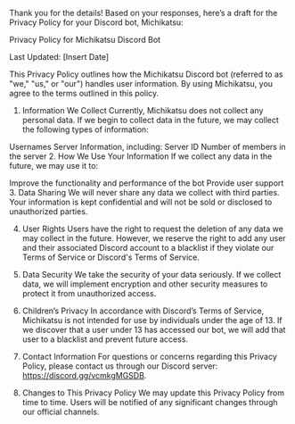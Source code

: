
Thank you for the details! Based on your responses, here’s a draft for the Privacy Policy for your Discord bot, Michikatsu:

Privacy Policy for Michikatsu Discord Bot

Last Updated: [Insert Date]

This Privacy Policy outlines how the Michikatsu Discord bot (referred to as "we," "us," or "our") handles user information. By using Michikatsu, you agree to the terms outlined in this policy.

1. Information We Collect
Currently, Michikatsu does not collect any personal data. If we begin to collect data in the future, we may collect the following types of information:

Usernames
Server Information, including:
Server ID
Number of members in the server
2. How We Use Your Information
If we collect any data in the future, we may use it to:

Improve the functionality and performance of the bot
Provide user support
3. Data Sharing
We will never share any data we collect with third parties. Your information is kept confidential and will not be sold or disclosed to unauthorized parties.

4. User Rights
Users have the right to request the deletion of any data we may collect in the future. However, we reserve the right to add any user and their associated Discord account to a blacklist if they violate our Terms of Service or Discord's Terms of Service.

5. Data Security
We take the security of your data seriously. If we collect data, we will implement encryption and other security measures to protect it from unauthorized access.

6. Children’s Privacy
In accordance with Discord’s Terms of Service, Michikatsu is not intended for use by individuals under the age of 13. If we discover that a user under 13 has accessed our bot, we will add that user to a blacklist and prevent future access.

7. Contact Information
For questions or concerns regarding this Privacy Policy, please contact us through our Discord server: https://discord.gg/vcmkgMGSDB.

8. Changes to This Privacy Policy
We may update this Privacy Policy from time to time. Users will be notified of any significant changes through our official channels.
